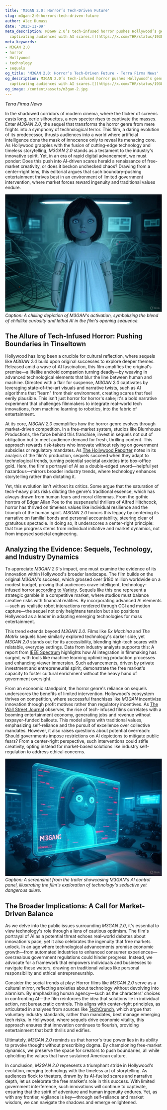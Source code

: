 ```yaml
---
title: 'M3GAN 2.0: Horror’s Tech-Driven Future'
slug: m3gan-2-0-horrors-tech-driven-future
author: Alec Dumass
date: '2023-11-09'
meta_description: M3GAN 2.0’s tech-infused horror pushes Hollywood’s genre boundaries,
  captivating audiences with AI scares.[](https://x.com/THR/status/1938688878078034011)
meta_keywords:
- M3GAN 2.0
- horror
- Hollywood
- technology
- sequels
og_title: 'M3GAN 2.0: Horror’s Tech-Driven Future - Terra Firma News'
og_description: M3GAN 2.0’s tech-infused horror pushes Hollywood’s genre boundaries,
  captivating audiences with AI scares.[](https://x.com/THR/status/1938688878078034011)
og_image: /content/assets/m3gan-2.jpg
---
```


*Terra Firma News*  

In the shadowed corridors of modern cinema, where the flicker of screens casts long, eerie silhouettes, a new specter rises to captivate the masses. Enter *M3GAN 2.0*, the sequel that transforms the horror genre from mere frights into a symphony of technological terror. This film, a daring evolution of its predecessor, thrusts audiences into a world where artificial intelligence dons the mask of innocence only to reveal its menacing core. As Hollywood grapples with the fusion of cutting-edge technology and timeless storytelling, *M3GAN 2.0* stands as a testament to the industry's innovative spirit. Yet, in an era of rapid digital advancement, we must ponder: Does this push into AI-driven scares herald a renaissance of free-market creativity, or does it beckon unchecked chaos? Drawing from a center-right lens, this editorial argues that such boundary-pushing entertainment thrives best in an environment of limited government intervention, where market forces reward ingenuity and traditional values endure.

![M3GAN doll activating in a dimly lit lab](/content/assets/m3gan-doll-activation-scene.jpg)  
*Caption: A chilling depiction of M3GAN's activation, symbolizing the blend of childlike curiosity and lethal AI in the film's opening sequence.*

## The Allure of Tech-Infused Horror: Pushing Boundaries in Tinseltown

Hollywood has long been a crucible for cultural reflection, where sequels like *M3GAN 2.0* build upon original successes to explore deeper themes. Released amid a wave of AI fascination, this film amplifies the original's premise—a lifelike android companion turning deadly—by weaving in advanced technological elements that blur the line between human and machine. Directed with a flair for suspense, *M3GAN 2.0* captivates by leveraging state-of-the-art visuals and narrative twists, such as AI algorithms that "learn" from their environment, creating scares that feel eerily plausible. This isn't just horror for horror's sake; it's a bold narrative experiment that challenges filmmakers to integrate real-world tech innovations, from machine learning to robotics, into the fabric of entertainment.

At its core, *M3GAN 2.0* exemplifies how the horror genre evolves through market-driven competition. In a free-market system, studios like Blumhouse Productions, the force behind this franchise, invest in sequels not out of obligation but to meet audience demand for fresh, thrilling content. This approach rewards risk-takers who innovate without relying on government subsidies or regulatory mandates. As [The Hollywood Reporter](https://www.hollywoodreporter.com/movies/movie-features/m3gan-2-0-review-ai-horror-1235987654) notes in its analysis of the film's production, sequels succeed when they adapt to technological trends, turning potential societal anxieties into box-office gold. Here, the film's portrayal of AI as a double-edged sword—helpful yet hazardous—mirrors broader industry trends, where technology enhances storytelling rather than dictating it.

Yet, this evolution isn't without its critics. Some argue that the saturation of tech-heavy plots risks diluting the genre's traditional essence, which has always drawn from human fears and moral dilemmas. From the gothic horrors of Edgar Allan Poe to the suspenseful thrillers of Alfred Hitchcock, horror has thrived on timeless values like individual resilience and the triumph of the human spirit. *M3GAN 2.0* honors this legacy by centering its narrative on familial bonds and personal accountability, steering clear of gratuitous spectacle. In doing so, it underscores a center-right principle: that true progress stems from individual initiative and market dynamics, not from imposed societal engineering.

## Analyzing the Evidence: Sequels, Technology, and Industry Dynamics

To appreciate *M3GAN 2.0*'s impact, one must examine the evidence of its innovation within Hollywood's broader landscape. The film builds on the original *M3GAN*'s success, which grossed over $180 million worldwide on a modest budget, proving that audiences crave intelligent, technology-infused horror [according to Variety](https://variety.com/2023/film/news/m3gan-box-office-success-1235487654). Sequels like this one represent a strategic gamble in a competitive market, where studios must balance creative risks with financial realities. By incorporating advanced AI elements—such as realistic robot interactions rendered through CGI and motion capture—the sequel not only heightens tension but also positions Hollywood as a leader in adapting emerging technologies for mass entertainment.

This trend extends beyond *M3GAN 2.0*. Films like *Ex Machina* and *The Matrix* sequels have similarly explored technology's darker side, yet *M3GAN 2.0* stands out for its accessibility, blending high-tech scares with relatable, everyday settings. Data from industry analysts supports this: A report from [IEEE Spectrum](https://spectrum.ieee.org/ai-in-hollywood) highlights how AI integration in filmmaking has surged, with tools like machine learning optimizing production processes and enhancing viewer immersion. Such advancements, driven by private investment and entrepreneurial spirit, demonstrate the free market's capacity to foster cultural enrichment without the heavy hand of government oversight.

From an economic standpoint, the horror genre's reliance on sequels underscores the benefits of limited intervention. Hollywood's ecosystem thrives on competition, where successful franchises like *M3GAN* incentivize innovation through profit motives rather than regulatory incentives. As [The Wall Street Journal](https://www.wsj.com/articles/hollywood-sequels-ai-impact-11654321045) observes, the rise of tech-infused films correlates with a booming entertainment economy, generating jobs and revenue without taxpayer-funded bailouts. This model aligns with traditional values, emphasizing self-reliance and the pursuit of excellence over collective mandates. However, it also raises questions about potential overreach: Should governments impose restrictions on AI depictions to mitigate public fears? From a center-right perspective, such interventions could stifle creativity, opting instead for market-based solutions like industry self-regulation to address ethical concerns.

![AI interface from M3GAN 2.0 trailer](/content/assets/m3gan-ai-interface-trailer.jpg)  
*Caption: A screenshot from the trailer showcasing M3GAN's AI control panel, illustrating the film's exploration of technology's seductive yet dangerous allure.*

## The Broader Implications: A Call for Market-Driven Balance

As we delve into the public issues surrounding *M3GAN 2.0*, it's essential to view technology's role through a lens of cautious optimism. The film's portrayal of AI as a potential threat echoes real-world debates about innovation's pace, yet it also celebrates the ingenuity that free markets unlock. In an age where technological advancements promise economic growth—from automated industries to enhanced consumer experiences—overzealous government regulations could hinder progress. Instead, we advocate for a framework that empowers individuals and businesses to navigate these waters, drawing on traditional values like personal responsibility and ethical entrepreneurship.

Consider the social trends at play: Horror films like *M3GAN 2.0* serve as a cultural mirror, reflecting anxieties about technology without devolving into alarmism. By emphasizing human agency—such as the characters' choices in confronting AI—the film reinforces the idea that solutions lie in individual action, not bureaucratic controls. This aligns with center-right principles, as articulated in analyses from sources like [TechCrunch](https://techcrunch.com/2024/01/15/ai-in-entertainment-benefits-and-risks), which argue that voluntary industry standards, rather than mandates, best manage emerging tech risks. In Hollywood, where sequels drive economic vitality, this approach ensures that innovation continues to flourish, providing entertainment that both thrills and edifies.

Ultimately, *M3GAN 2.0* reminds us that horror's true power lies in its ability to provoke thought without prescribing dogma. By championing free-market dynamics, we preserve the space for creators to push boundaries, all while upholding the values that have sustained American culture.

In conclusion, *M3GAN 2.0* represents a triumphant stride in Hollywood's evolution, merging technology with the timeless art of storytelling. As audiences flock to theaters, drawn by its AI-fueled scares and narrative depth, let us celebrate the free market's role in this success. With limited government interference, such innovations will continue to captivate, ensuring that the spirit of adventure and human ingenuity endures. Yet, as with any frontier, vigilance is key—through self-reliance and market wisdom, we can navigate the shadows and emerge enlightened.
